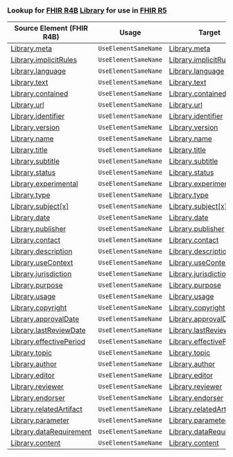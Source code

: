 ### Lookup for [FHIR R4B](https://hl7.org/fhir/R4B/) [Library](https://hl7.org/fhir/R4B/Library.html) for use in [FHIR R5](https://hl7.org/fhir/R5/)

| Source Element (FHIR R4B) | Usage | Target |
| -------------- | ----- | ------ |
| [Library.meta](https://hl7.org/fhir/R4B/Library.html#resource) | `UseElementSameName` | [Library.meta](https://hl7.org/fhir/R5/Library.html#resource) |
| [Library.implicitRules](https://hl7.org/fhir/R4B/Library.html#resource) | `UseElementSameName` | [Library.implicitRules](https://hl7.org/fhir/R5/Library.html#resource) |
| [Library.language](https://hl7.org/fhir/R4B/Library.html#resource) | `UseElementSameName` | [Library.language](https://hl7.org/fhir/R5/Library.html#resource) |
| [Library.text](https://hl7.org/fhir/R4B/Library.html#resource) | `UseElementSameName` | [Library.text](https://hl7.org/fhir/R5/Library.html#resource) |
| [Library.contained](https://hl7.org/fhir/R4B/Library.html#resource) | `UseElementSameName` | [Library.contained](https://hl7.org/fhir/R5/Library.html#resource) |
| [Library.url](https://hl7.org/fhir/R4B/Library.html#resource) | `UseElementSameName` | [Library.url](https://hl7.org/fhir/R5/Library.html#resource) |
| [Library.identifier](https://hl7.org/fhir/R4B/Library.html#resource) | `UseElementSameName` | [Library.identifier](https://hl7.org/fhir/R5/Library.html#resource) |
| [Library.version](https://hl7.org/fhir/R4B/Library.html#resource) | `UseElementSameName` | [Library.version](https://hl7.org/fhir/R5/Library.html#resource) |
| [Library.name](https://hl7.org/fhir/R4B/Library.html#resource) | `UseElementSameName` | [Library.name](https://hl7.org/fhir/R5/Library.html#resource) |
| [Library.title](https://hl7.org/fhir/R4B/Library.html#resource) | `UseElementSameName` | [Library.title](https://hl7.org/fhir/R5/Library.html#resource) |
| [Library.subtitle](https://hl7.org/fhir/R4B/Library.html#resource) | `UseElementSameName` | [Library.subtitle](https://hl7.org/fhir/R5/Library.html#resource) |
| [Library.status](https://hl7.org/fhir/R4B/Library.html#resource) | `UseElementSameName` | [Library.status](https://hl7.org/fhir/R5/Library.html#resource) |
| [Library.experimental](https://hl7.org/fhir/R4B/Library.html#resource) | `UseElementSameName` | [Library.experimental](https://hl7.org/fhir/R5/Library.html#resource) |
| [Library.type](https://hl7.org/fhir/R4B/Library.html#resource) | `UseElementSameName` | [Library.type](https://hl7.org/fhir/R5/Library.html#resource) |
| [Library.subject[x]](https://hl7.org/fhir/R4B/Library.html#resource) | `UseElementSameName` | [Library.subject[x]](https://hl7.org/fhir/R5/Library.html#resource) |
| [Library.date](https://hl7.org/fhir/R4B/Library.html#resource) | `UseElementSameName` | [Library.date](https://hl7.org/fhir/R5/Library.html#resource) |
| [Library.publisher](https://hl7.org/fhir/R4B/Library.html#resource) | `UseElementSameName` | [Library.publisher](https://hl7.org/fhir/R5/Library.html#resource) |
| [Library.contact](https://hl7.org/fhir/R4B/Library.html#resource) | `UseElementSameName` | [Library.contact](https://hl7.org/fhir/R5/Library.html#resource) |
| [Library.description](https://hl7.org/fhir/R4B/Library.html#resource) | `UseElementSameName` | [Library.description](https://hl7.org/fhir/R5/Library.html#resource) |
| [Library.useContext](https://hl7.org/fhir/R4B/Library.html#resource) | `UseElementSameName` | [Library.useContext](https://hl7.org/fhir/R5/Library.html#resource) |
| [Library.jurisdiction](https://hl7.org/fhir/R4B/Library.html#resource) | `UseElementSameName` | [Library.jurisdiction](https://hl7.org/fhir/R5/Library.html#resource) |
| [Library.purpose](https://hl7.org/fhir/R4B/Library.html#resource) | `UseElementSameName` | [Library.purpose](https://hl7.org/fhir/R5/Library.html#resource) |
| [Library.usage](https://hl7.org/fhir/R4B/Library.html#resource) | `UseElementSameName` | [Library.usage](https://hl7.org/fhir/R5/Library.html#resource) |
| [Library.copyright](https://hl7.org/fhir/R4B/Library.html#resource) | `UseElementSameName` | [Library.copyright](https://hl7.org/fhir/R5/Library.html#resource) |
| [Library.approvalDate](https://hl7.org/fhir/R4B/Library.html#resource) | `UseElementSameName` | [Library.approvalDate](https://hl7.org/fhir/R5/Library.html#resource) |
| [Library.lastReviewDate](https://hl7.org/fhir/R4B/Library.html#resource) | `UseElementSameName` | [Library.lastReviewDate](https://hl7.org/fhir/R5/Library.html#resource) |
| [Library.effectivePeriod](https://hl7.org/fhir/R4B/Library.html#resource) | `UseElementSameName` | [Library.effectivePeriod](https://hl7.org/fhir/R5/Library.html#resource) |
| [Library.topic](https://hl7.org/fhir/R4B/Library.html#resource) | `UseElementSameName` | [Library.topic](https://hl7.org/fhir/R5/Library.html#resource) |
| [Library.author](https://hl7.org/fhir/R4B/Library.html#resource) | `UseElementSameName` | [Library.author](https://hl7.org/fhir/R5/Library.html#resource) |
| [Library.editor](https://hl7.org/fhir/R4B/Library.html#resource) | `UseElementSameName` | [Library.editor](https://hl7.org/fhir/R5/Library.html#resource) |
| [Library.reviewer](https://hl7.org/fhir/R4B/Library.html#resource) | `UseElementSameName` | [Library.reviewer](https://hl7.org/fhir/R5/Library.html#resource) |
| [Library.endorser](https://hl7.org/fhir/R4B/Library.html#resource) | `UseElementSameName` | [Library.endorser](https://hl7.org/fhir/R5/Library.html#resource) |
| [Library.relatedArtifact](https://hl7.org/fhir/R4B/Library.html#resource) | `UseElementSameName` | [Library.relatedArtifact](https://hl7.org/fhir/R5/Library.html#resource) |
| [Library.parameter](https://hl7.org/fhir/R4B/Library.html#resource) | `UseElementSameName` | [Library.parameter](https://hl7.org/fhir/R5/Library.html#resource) |
| [Library.dataRequirement](https://hl7.org/fhir/R4B/Library.html#resource) | `UseElementSameName` | [Library.dataRequirement](https://hl7.org/fhir/R5/Library.html#resource) |
| [Library.content](https://hl7.org/fhir/R4B/Library.html#resource) | `UseElementSameName` | [Library.content](https://hl7.org/fhir/R5/Library.html#resource) |
